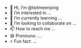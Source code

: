 - 👋 Hi, I’m @twtmeenping
- 👀 I’m interested in ...
- 🌱 I’m currently learning ...
- 💞️ I’m looking to collaborate on ...
- 📫 How to reach me ...
- 😄 Pronouns: ...
- ⚡ Fun fact: ...

<!---
twtmeenping/twtmeenping is a ✨ special ✨ repository because its `README.md` (this file) appears on your GitHub profile.
You can click the Preview link to take a look at your changes.
--->
